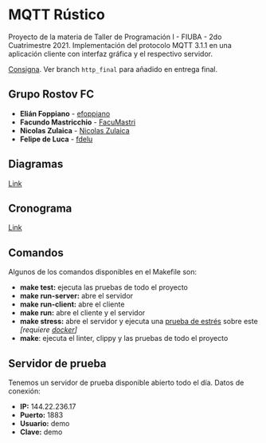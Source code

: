 # MQTT Rústico
Proyecto de la materia de Taller de Programación I - FIUBA - 2do Cuatrimestre 2021. Implementación del protocolo MQTT 3.1.1 en una aplicación cliente con interfaz gráfica y el respectivo servidor.

[Consigna](https://taller-1-fiuba-rust.github.io/proyecto/anteriores/21C2/proyecto.html). Ver branch `http_final` para añadido en entrega final.

## Grupo Rostov FC
* **Elián Foppiano** - [efoppiano](https://github.com/efoppiano)
* **Facundo Mastricchio** - [FacuMastri](https://github.com/FacuMastri)
* **Nicolas Zulaica** - [Nicolas Zulaica](https://github.com/NicolasEzequielZulaicaRivera)
* **Felipe de Luca** - [fdelu](https://github.com/fdelu)

## Diagramas
[Link](
https://lucid.app/lucidchart/b9cc7a8b-a714-40ad-854d-b28e92b47682/edit?viewport_loc=3032%2C1339%2C2228%2C1088%2C0_0&invitationId=inv_8b4f792e-af0e-4608-80dc-d48d471b345a)

## Cronograma
[Link](
https://docs.google.com/spreadsheets/d/1GwXE0hzUsEQD60ySIDfA1ykUeKGzx8qoUHdrjYiS6MI/edit#gid=0)

## Comandos
Algunos de los comandos disponibles en el Makefile son:
* **make test:** ejecuta las pruebas de todo el proyecto
* **make run-server:** abre el servidor
* **make run-client:** abre el cliente
* **make run:** abre el cliente y el servidor
* **make stress:** abre el servidor y ejecuta una [prueba de estrés](https://github.com/inovex/mqtt-stresser) sobre este *[requiere [docker](https://www.docker.com/)]*
* **make**: ejecuta el linter, clippy y las pruebas de todo el proyecto

## Servidor de prueba
Tenemos un servidor de prueba disponible abierto todo el día.
Datos de conexión:
* **IP:** 144.22.236.17
* **Puerto:** 1883
* **Usuario:** demo
* **Clave:** demo
